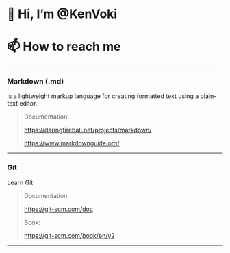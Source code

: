 # 👋 Hi, I’m @KenVoki

# 📫 How to reach me

---

### Markdown (.md)

is a lightweight markup language for creating formatted text using a plain-text editor.

> Documentation:
>
> https://daringfireball.net/projects/markdown/
> 
> https://www.markdownguide.org/

---

### Git

Learn Git

> Documentation:
> 
> https://git-scm.com/doc
>
> Book:
> 
> https://git-scm.com/book/en/v2

---
